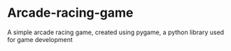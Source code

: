 # Arcade-racing-game
A simple arcade racing game, created using pygame, a python library used for game development
